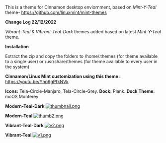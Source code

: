 This is a theme for Cinnamon desktop enviornment, based on _Mint-Y-Teal_ theme- https://github.com/linuxmint/mint-themes

**Change Log 22/12/2022**

_Vibrant-Teal_ & _Vibrant-Teal-Dark_ themes added based on latest _Mint-Y-Teal_ theme.


**Installation**

Extract the zip and copy the folders to /home/.themes (for theme available to a single user) or /usr/share/themes (for theme available to every user in the system)

**Cinnamon/Linux Mint customization using this theme :** https://youtu.be/Yhp9gPfkNVk

**Icons:** Tela-Circle-Manjaro,
       Tela-Circle-Grey.
**Dock:** Plank.
**Dock Theme:** mcOS Monterey

**Modern-Teal-Dark**
[![thumbnail.png](https://i.postimg.cc/wvftCbrY/thumbnail.png)](https://postimg.cc/bDnNbL8m)

**Modern-Teal**
[![thumb2.png](https://i.postimg.cc/ZYs32Ckv/thumb2.png)](https://postimg.cc/WtrhJp1s)

**Vibrant-Teal-Dark**
[![v2.png](https://i.postimg.cc/qqrkZcJH/v2.png)](https://postimg.cc/478kY9HW)

**Vibrant-Teal**
[![v1.png](https://i.postimg.cc/KzSFR7g3/v1.png)](https://postimg.cc/7CVjR29q)

